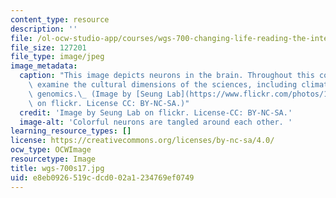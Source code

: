 ```yaml
---
content_type: resource
description: ''
file: /ol-ocw-studio-app/courses/wgs-700-changing-life-reading-the-intersections-of-gender-race-biology-and-literature-spring-2017/e8eb0926519cdcd002a1234769ef0749_wgs-700s17.jpg
file_size: 127201
file_type: image/jpeg
image_metadata:
  caption: "This image depicts neurons in the brain. Throughout this course, students\
    \ examine the cultural dimensions of the sciences, including climate change and\
    \ genomics.\_ (Image by [Seung Lab](https://www.flickr.com/photos/123689703@N04/13951001085)\
    \ on flickr. License CC: BY-NC-SA.)"
  credit: 'Image by Seung Lab on flickr. License-CC: BY-NC-SA.'
  image-alt: 'Colorful neurons are tangled around each other. '
learning_resource_types: []
license: https://creativecommons.org/licenses/by-nc-sa/4.0/
ocw_type: OCWImage
resourcetype: Image
title: wgs-700s17.jpg
uid: e8eb0926-519c-dcd0-02a1-234769ef0749
---
```

